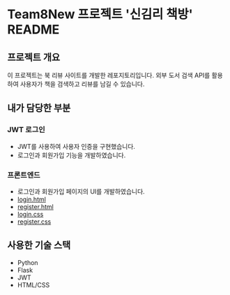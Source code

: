# Team8New 프로젝트 '신김리 책방' README

## 프로젝트 개요

이 프로젝트는 북 리뷰 사이트를 개발한 레포지토리입니다. 외부 도서 검색 API를 활용하여 사용자가 책을 검색하고 리뷰를 남길 수 있습니다.

## 내가 담당한 부분

### JWT 로그인
- JWT를 사용하여 사용자 인증을 구현했습니다.
- 로그인과 회원가입 기능을 개발하였습니다.
  
### 프론트엔드
- 로그인과 회원가입 페이지의 UI를 개발하였습니다.
- [login.html](https://github.com/Adam-Junsuk/team8new/blob/main/templates/login.html)
- [register.html](https://github.com/Adam-Junsuk/team8new/blob/main/templates/register.html)
- [login.css](https://github.com/Adam-Junsuk/team8new/blob/main/css/login.css)
- [register.css](https://github.com/Adam-Junsuk/team8new/blob/main/css/register.css)

## 사용한 기술 스택
- Python
- Flask
- JWT
- HTML/CSS
